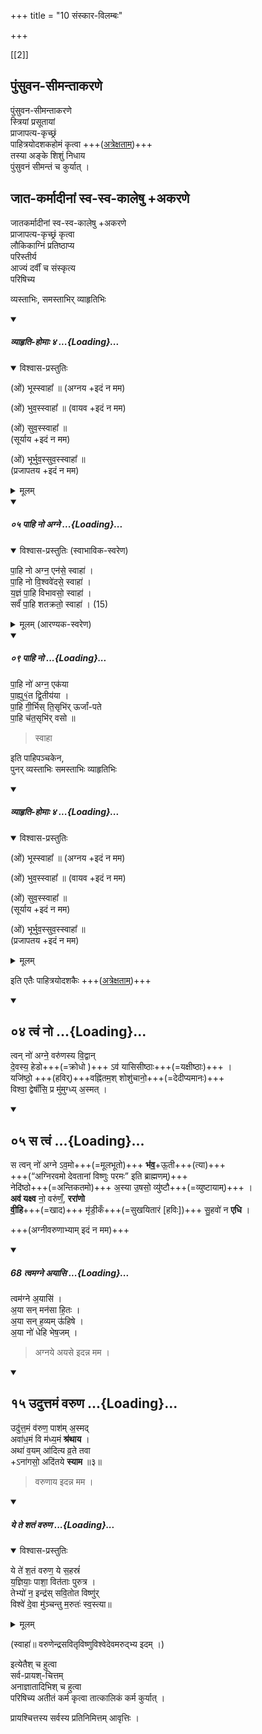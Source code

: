 +++
title = "10 संस्कार-विलम्बः"

+++

[[2]]

## पुंसुवन-सीमन्ताकरणे
पुंसुवन-सीमन्ताकरणे  
स्त्रियां प्रसूतायां  
प्राजापत्य-कृच्छ्रं  
पाहित्रयोदशकहोमं कृत्वा +++([अत्रेक्षताम्](/vedAH_yajuH/taittirIyam/sUtram/ApastambaH/gRhyam/paddhatiH/shrIvaiShNavaH/shrInivAsa-deshikaH/01_pUrva-prayogaH/01_angAni/08_pAhitrayodashakahomaH))+++  
तस्या अङ्के शिशुं निधाय  
पुंसुवनं सीमन्तं च कुर्यात् ।

## जात-कर्मादीनां स्व-स्व-कालेषु +अकरणे
जातकर्मादीनां स्व-स्व-कालेषु +अकरणे  
प्राजापत्य-कृच्छ्रं कृत्वा  
लौकिकाग्निं प्रतिष्ठाप्य  
परिस्तीर्य  
आज्यं दर्वीं च संस्कृत्य  
परिषिच्य

व्यस्ताभिः, समस्ताभिर् व्याहृतिभिः

<div class="js_include" includetitle="false" newlevelforh1="5" unfilled url="/vedAH_yajuH/taittirIyam/sUtram/baudhAyanaH/gRhyam/mantraH/yajuH/sarva-prastutiH/vyAhRti-homAH_4.md">
<details open><summary><h5>व्याहृति-होमाः ४ ...{Loading}...</h5></summary>
<details open><summary>विश्वास-प्रस्तुतिः</summary>

(ओं) भूस्स्वाहा᳚ ॥
(अग्नय +इदं न मम)

(ओं) भुव॒स्स्वाहा᳚ ॥
(वायव +इदं न मम)

(ओं) सुव॒स्स्वाहा᳚ ॥  
(सूर्याय +इदं न मम)

(ओं) भूर्भुव॒स्सुव॒स्स्वाहा᳚ ॥  
(प्रजापतय +इदं न मम)  
</details>
<details><summary>मूलम्</summary>

(ओं) भूस्स्वाहा᳚ ॥
(अग्नय इदं न मम)

(ओं) भुव॒स्स्वाहा᳚ ॥
(वायव इदं न मम)

(ओं) सुव॒स्स्वाहा᳚ ॥  
(सूर्याय इदं न मम)

(ओं) भूर्भुव॒स्सुव॒स्स्वाहा᳚ ॥  
(प्रजापतय इदं न मम)  

</details>
</details>
</div>
<div class="js_include" includetitle="false" newlevelforh1="5" unfilled url="/vedAH_yajuH/taittirIyam/AraNyakam/sarva-prastutiH/06_mahA-nArAyaNopaniShat/05_pAhi_no_agne/">
<details open><summary><h5>०५ पाहि नो अग्ने ...{Loading}...</h5></summary>
<details open><summary>विश्वास-प्रस्तुतिः (स्वाभाविक-स्वरेण)</summary>

पा॒हि नो अग्न॒ एन॑से॒ स्वाहा॑ ।  
पा॒हि नो वि॒श्ववे॑दसे॒ स्वाहा॑ ।  
य॒ज्ञं पा॒हि विभावसो॒ स्वाहा॑ ।  
सर्वं॑ पा॒हि शतक्रतो॒ स्वाहा॑ । (15)
</details>
<details><summary>मूलम् (आरण्यक-स्वरेण)</summary>

पाहि नो अग्न एन॑से स्वा॒हा ।  
पाहि नो विश्ववेद॑से स्वा॒हा ।  
यज्ञं पाहि विभाव॑सो स्वा॒हा ।  
सर्वं पाहि शतक्र॑तो स्वा॒हा । (15)
</details>
</details>
</div>
<div class="js_include" includetitle="false" newlevelforh1="5" unfilled url="/vedAH_Rk/shAkalam/saMhitA/vishvAsa-prastutiH/08/060/09_pAhi_no.md">
<details open><summary><h5>०९ पाहि नो ...{Loading}...</h5></summary>


पा॒हि नो॑ अग्न॒ एक॑या  
पा॒ह्यु१॒॑त द्वि॒तीय॑या ।  
पा॒हि गी॒र्भिस् ति॒सृभि॑र् ऊर्जां-पते  
पा॒हि च॑त॒सृभि॑र् वसो ॥

</details>
</div>  

> स्वाहा

इति पाहिपञ्चकेन,  
पुनर् व्यस्ताभिः समस्ताभिः व्याहृतिभिः

<div class="js_include" includetitle="false" newlevelforh1="5" unfilled url="/vedAH_yajuH/taittirIyam/sUtram/baudhAyanaH/gRhyam/mantraH/yajuH/sarva-prastutiH/vyAhRti-homAH_4.md">
<details open><summary><h5>व्याहृति-होमाः ४ ...{Loading}...</h5></summary>
<details open><summary>विश्वास-प्रस्तुतिः</summary>

(ओं) भूस्स्वाहा᳚ ॥
(अग्नय +इदं न मम)

(ओं) भुव॒स्स्वाहा᳚ ॥
(वायव +इदं न मम)

(ओं) सुव॒स्स्वाहा᳚ ॥  
(सूर्याय +इदं न मम)

(ओं) भूर्भुव॒स्सुव॒स्स्वाहा᳚ ॥  
(प्रजापतय +इदं न मम)  
</details>
<details><summary>मूलम्</summary>

(ओं) भूस्स्वाहा᳚ ॥
(अग्नय इदं न मम)

(ओं) भुव॒स्स्वाहा᳚ ॥
(वायव इदं न मम)

(ओं) सुव॒स्स्वाहा᳚ ॥  
(सूर्याय इदं न मम)

(ओं) भूर्भुव॒स्सुव॒स्स्वाहा᳚ ॥  
(प्रजापतय इदं न मम)  

</details>
</details>
</div>  



इति एतैः पाहित्रयोदशकैः +++([अत्रेक्षताम्](/vedAH_yajuH/taittirIyam/sUtram/ApastambaH/gRhyam/paddhatiH/shrIvaiShNavaH/shrInivAsa-deshikaH/01_pUrva-prayogaH/01_angAni/08_pAhitrayodashakahomaH))+++

<div class="js_include" includetitle="false" newlevelforh1="2" unfilled url="/vedAH_Rk/shAkalam/saMhitA/vishvAsa-prastutiH/04/001/04_tvaM_no.md">
<details open><summary><h2>०४ त्वं नो ...{Loading}...</h2></summary>

त्वन् नो॑ अग्ने॒ वरु॑णस्य वि॒द्वान्  
दे॒वस्य॒ हेडो+++(=क्रोधो )+++ ऽव॑ यासिसीष्ठाः+++(=यक्षीष्ठाः)+++ ।  
यजि॑ष्ठो॒ +++(हविर्)+++वह्नि॑तम॒श् शोशु॑चानो॒+++(=देदीप्यमानः)+++  
विश्वा॒ द्वेषाँ॑सि॒ प्र मु॑मुग्ध्य् अ॒स्मत् ।
</details>
</div>
<div class="js_include" includetitle="false" newlevelforh1="2" unfilled url="/vedAH_Rk/shAkalam/saMhitA/vishvAsa-prastutiH/04/001/05_sa_tvaM.md">
<details open><summary><h2>०५ स त्वं ...{Loading}...</h2></summary>

स त्वन् नो॑ अग्ने ऽव॒मो+++(=मूलभूतो)+++ **भ॑व॒**+ऊ॒ती+++(त्या)+++  
+++(“अग्निरवमो देवतानां विष्णुः परमः” इति ब्राह्मणम्)+++  
नेदि॑ष्ठो+++(=अन्तिकतमो)+++ अ॒स्या उ॒षसो॒ व्यु॑ष्टौ+++(=व्युष्टायाम्)+++ ।  
**अव॑ यक्ष्व** नो॒ वरु॑णँ॒, **ररा॑णो**  
**वी॒हि**+++(=खाद)+++ मृ॑डी॒कँ+++(=सुखयितारं [हविः])+++ सु॒हवो॑ न **एधि** ।

+++(अग्नीवरुणाभ्याम् इदं न मम)+++
</details>
</div>
<div class="js_include" includetitle="false" newlevelforh1="5" unfilled url="/vedAH_yajuH/taittirIyam/brAhmaNam/Rk/vishvAsa-prastutiH/2/4_upahomAdi/1/68_tvamagne_ayAsi.md">
<details open><summary><h5>68 त्वमग्ने अयासि ...{Loading}...</h5></summary>

त्वम॑ग्ने अ॒यासि॑ ।   
अ॒या सन् मन॑सा हि॒तः ।  
अ॒या सन् ह॒व्यम् ऊ॑हिषे ।  
अ॒या नो॑ धेहि भेष॒जम् ।
</details>
</div>  

> अग्नये अयसे इदन्न मम ।

<div class="js_include" includetitle="false" newlevelforh1="2" unfilled url="/vedAH_Rk/shAkalam/saMhitA/vishvAsa-prastutiH/01/024/15_uduttamaM_varuNa.md">
<details open><summary><h2>१५ उदुत्तमं वरुण ...{Loading}...</h2></summary>


उदु॑त्त॒मं व॑रुण॒ पाश॑म् अ॒स्मद्  
अवा॑ध॒मं वि म॑ध्य॒मं **श्र॑थाय** ।   
अथा॑ व॒यम् आ॑दित्य व्र॒ते तवा  
+ऽना॑गसो॒ अदि॑तये **स्याम** ॥३॥  

</details>
</div>

> वरुणाय इदन्न मम ।

<div class="js_include" includetitle="false" newlevelforh1="5" unfilled url="/vedAH_yajuH/taittirIyam/sUtram/ApastambaH/shrautam/mantraH/Rk/ye_te_shatam.md">
<details open><summary><h5>ये ते शतं वरुण ...{Loading}...</h5></summary>
<details open><summary>विश्वास-प्रस्तुतिः</summary>

ये ते॑ श॒तं वरुण॒ ये स॒हस्रं॑  
य॒ज्ञियाः॒ पाशा॒ वित॑ताः पुरुत्र ।  
तेभ्यो॑ न॒ इन्द्र॑स् सवि॒तोत विष्णु॑र्  
विश्वे॑ दे॒वा मु॑ञ्चन्तु म॒रुतः॑ स्व॒स्त्या॥
</details>
<details><summary>मूलम्</summary>

ये ते॑ श॒तं वरुण॒ ये स॒हस्रं॑  
य॒ज्ञियाः॒ पाशा॒ वित॑ताः पुरुत्र ।  
तेभ्यो॑ न॒ इन्द्र॑स् सवि॒तोत विष्णु॑र्  
विश्वे॑ दे॒वा मु॑ञ्चन्तु म॒रुतः॑ स्व॒स्त्या॥
</details>


(स्वाहा॑॥ वरुणेन्द्रसवितृविष्णुविश्वेदेवमरुद्भ्य इदम् ।)
</details>
</div>  

इत्येतैश् च हुत्वा  
सर्व-प्रायश्-चित्तम्  
अनाज्ञातादिभिश् च हुत्वा  
परिषिच्य अतीतं कर्म कृत्वा तात्कालिकं कर्म कुर्यात् ।


प्रायश्चित्तस्य सर्वस्य प्रतिनिमित्तम् आवृत्तिः ।


